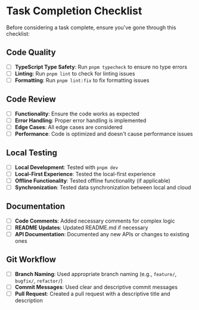 # Task Completion Checklist

Before considering a task complete, ensure you've gone through this checklist:

## Code Quality

- [ ] **TypeScript Type Safety**: Run `pnpm typecheck` to ensure no type errors
- [ ] **Linting**: Run `pnpm lint` to check for linting issues
- [ ] **Formatting**: Run `pnpm lint:fix` to fix formatting issues

## Code Review

- [ ] **Functionality**: Ensure the code works as expected
- [ ] **Error Handling**: Proper error handling is implemented
- [ ] **Edge Cases**: All edge cases are considered
- [ ] **Performance**: Code is optimized and doesn't cause performance issues

## Local Testing

- [ ] **Local Development**: Tested with `pnpm dev`
- [ ] **Local-First Experience**: Tested the local-first experience
- [ ] **Offline Functionality**: Tested offline functionality (if applicable)
- [ ] **Synchronization**: Tested data synchronization between local and cloud

## Documentation

- [ ] **Code Comments**: Added necessary comments for complex logic
- [ ] **README Updates**: Updated README.md if necessary
- [ ] **API Documentation**: Documented any new APIs or changes to existing ones

## Git Workflow

- [ ] **Branch Naming**: Used appropriate branch naming (e.g., `feature/`, `bugfix/`, `refactor/`)
- [ ] **Commit Messages**: Used clear and descriptive commit messages
- [ ] **Pull Request**: Created a pull request with a descriptive title and description
